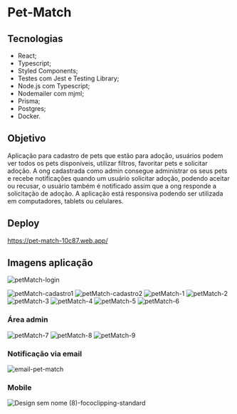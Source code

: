 # Pet-Match

## Tecnologias
- React;
- Typescript;
- Styled Components;
- Testes com Jest e Testing Library;
- Node.js com Typescript;
- Nodemailer com mjml;
- Prisma;
- Postgres;
- Docker.

## Objetivo
Aplicação para cadastro de pets que estão para adoção, usuários podem ver todos os pets disponíveis, utilizar filtros, favoritar pets e solicitar adoção. A ong cadastrada como admin consegue administrar os seus pets e recebe notificações quando um usuário solicitar adoção, podendo aceitar ou recusar, o usuário também é notificado assim que a ong responde a solicitação de adoção.
A aplicação está responsiva podendo ser utilizada em computadores, tablets ou celulares.

## Deploy
https://pet-match-10c87.web.app/

## Imagens aplicação

![petMatch-login](https://github.com/Daniflav94/Pet-Match_Fullstack/assets/99519903/903f6309-e684-43fb-a877-b0264f6f074c)

![petMatch-cadastro1](https://github.com/Daniflav94/Pet-Match_Fullstack/assets/99519903/081b4812-9c73-4d6b-bbac-50e48430d1d8)
![petMatch-cadastro2](https://github.com/Daniflav94/Pet-Match_Fullstack/assets/99519903/35a96268-e3e0-4d53-be23-bbbc55276850)
![petMatch-1](https://github.com/Daniflav94/Pet-Match_Fullstack/assets/99519903/43823c1d-8ebd-44ed-9c3d-5d5581b07544)
![petMatch-2](https://github.com/Daniflav94/Pet-Match_Fullstack/assets/99519903/a122de9a-efa0-406e-b1cc-24696c1ca1d5)
![petMatch-3](https://github.com/Daniflav94/Pet-Match_Fullstack/assets/99519903/e3a534ff-58eb-4552-a8c8-f13ae60a77a5)
![petMatch-4](https://github.com/Daniflav94/Pet-Match_Fullstack/assets/99519903/a8516804-b82c-43da-bf7a-e586b68b58db)
![petMatch-5](https://github.com/Daniflav94/Pet-Match_Fullstack/assets/99519903/8982a9e6-6840-45ee-9d88-bad312598e67)
![petMatch-6](https://github.com/Daniflav94/Pet-Match_Fullstack/assets/99519903/455148b0-fd8e-4d1d-a024-383fd489a088)

### Área admin
![petMatch-7](https://github.com/Daniflav94/Pet-Match_Fullstack/assets/99519903/19b805da-b371-4f79-b855-a64379e380aa)
![petMatch-8](https://github.com/Daniflav94/Pet-Match_Fullstack/assets/99519903/7826e30a-5733-41fc-a4e3-73448f76ce00)
![petMatch-9](https://github.com/Daniflav94/Pet-Match_Fullstack/assets/99519903/94d45942-ba59-4f90-a090-46978845116e)

### Notificação via email

![email-pet-match](https://github.com/Daniflav94/Pet-Match_Fullstack/assets/99519903/d1ca66f2-f6e2-4709-b015-90afb18fd2bc)


### Mobile

![Design sem nome (8)-fococlipping-standard](https://github.com/Daniflav94/Pet-Match_Fullstack/assets/99519903/1c4eb587-9832-4a07-9fc1-a07ddb04c669)




